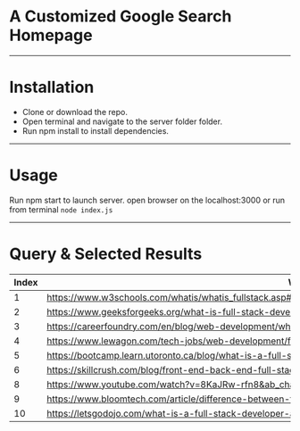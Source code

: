 # A Customized Google Search Homepage


------

# Installation

* Clone or download the repo.
* Open terminal and navigate to the server folder folder.
* Run npm install to install dependencies.

-----

# Usage

Run npm start to launch server.
open browser on the localhost:3000 or run from terminal `node index.js`

----

# Query & Selected Results

 Index | What is Full Stack Web Development? |
---|----|
1 | https://www.w3schools.com/whatis/whatis_fullstack.asp#:~:text=A%20full%20stack%20web%20developer,ASP%2C%20Python%2C%20or%20Node)
2 | https://www.geeksforgeeks.org/what-is-full-stack-development/
3 | https://careerfoundry.com/en/blog/web-development/what-is-a-full-stack-web-developer/
4 | https://www.lewagon.com/tech-jobs/web-development/full-stack-developer
5 | https://bootcamp.learn.utoronto.ca/blog/what-is-a-full-stack-developer/
6 | https://skillcrush.com/blog/front-end-back-end-full-stack/
8 | https://www.youtube.com/watch?v=8KaJRw-rfn8&ab_channel=Simplilearn
9 | https://www.bloomtech.com/article/difference-between-full-stack-backend-development
10 | https://letsgodojo.com/what-is-a-full-stack-developer-and-why-it-matters-to-your-website/
